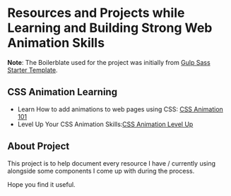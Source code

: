 # Resources and Projects while Learning and Building Strong Web Animation Skills

**Note**: The Boilerblate used for the project was initially from [Gulp Sass Starter Template](https://github.com/cssanimation/gulp-sass-starter/).

## CSS Animation Learning

+ Learn How to add animations to web pages using CSS: [CSS Animation 101](https://cssanimation.rocks/courses/animation-101/)
+ Level Up Your CSS Animation Skills:[CSS Animation Level Up](https://courses.cssanimation.rocks/p/level-up)

## About Project

This project is to help document every resource I have / currently using alongside some components I come up with during the process.

Hope you find it useful.
